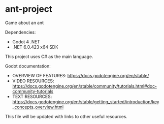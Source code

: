 # ant-project
Game about an ant

Dependencies:
- Godot 4 .NET
- .NET 6.0.423 x64 SDK

This project uses C# as the main language.

Godot documentation:
- OVERVIEW OF FEATURES: https://docs.godotengine.org/en/stable/
- VIDEO RESOURCES: https://docs.godotengine.org/en/stable/community/tutorials.html#doc-community-tutorials
- TEXT RESOURCES: https://docs.godotengine.org/en/stable/getting_started/introduction/key_concepts_overview.html

This file will be updated with links to other useful resources.
